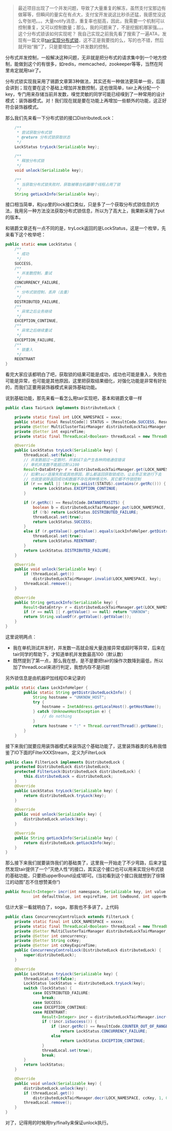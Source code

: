 > 最近项目出现了一个并发问题，导致了大量重复的解冻，虽然支付宝那边有做幂等，但瞬间的量实在有点大，支付宝开发说这比秒杀还猛，我感觉没这么夸张吧。。。大量notify消息，重复率也挺高，因此，我需要一个机制可以控制重复，又可以控制数量；那么，我的问题来了，不是挖掘机哪家强。。。这个分布式锁该如何实现呢？
我自己实现之前我先看了搜索了一遍ATA，发现有一篇文章[tair实现分布式锁](http://www.atatech.org/articles/20715)，这不正是我要找的么，写的也不错，然后就开始“搬”了，只是要增加一个并发数的控制。

分布式并发控制，一般解决这种问题，无非就是把分布式的请求集中到一个地方控制，能做到这个的有很多，如redis，memcached，zookeeper等等，当然在阿里肯定就用tair了。

分布式锁实现我采用了锡爵文章第3种做法，其实还有一种做法更简单一些，后面会讲到；现在要在这个基础上增加并发数控制，这也很简单，tair上再分配一个key，专门用来存储当前并发数，嗅觉灵敏的同学可能已经嗅到了一种常用的设计模式：装饰器模式。对！我们现在就是要在功能上再增加一些额外的功能，这正好符合装饰器模式。

那么我们先来看一下分布式锁的接口DistributedLock：
```java
	/**
     * 尝试获取分布式锁
     * @return 分布式锁获取状态
     */
    LockStatus tryLock(Serializable key);

    /**
     * 释放分布式锁
     */
    void unlock(Serializable key);

    /**
     * 当获取分布式锁失败时，获取被哪台机器哪个线程占用了锁
     */
    String getLockInfo(Serializable key);
```
接口相当简单，和jcp里的lock接口类似，只是多了一个获取分布式锁信息的方法，我用另一种方法没法获取分布式锁信息，所以为了高大上，我果断采用了put的版本。

和锡爵文章还有一点不同的是，tryLock返回的是LockStatus，这是一个枚举，先来看下这个枚举吧：
```java
public static enum LockStatus {
    /**
     * 成功
     */
    SUCCESS,
    /**
     * 并发数控制，重试
     */
    CONCURRENCY_FAILURE,
    /**
     * 分布式锁控制，丢弃（去重）
     */
    DISTRIBUTED_FAILURE,
    /**
     * 异常之后业务继续
     */
    EXCEPTION_CONTINUE,
    /**
     * 异常之后继续重试
     */
    EXCEPTION_FAILURE,
    /**
     * 锁重入
     */
    REENTRANT
}
```
看完大家应该都明白了吧，获取锁的结果可能是成功，成功也可能是重入，失败也可能是异常，也可能是其他原因，这里把获取结果细化，对强化功能是非常有好处的，而我们正要用装饰器模式来装饰基础功能。

说到基础功能，那先来看一看怎么用tair实现吧，基本和锡爵文章一样
```java
public class TairLock implements DistributedLock {

    private static final int LOCK_NAMESPACE = xxxx;
    public static final ResultCode[] STATUS = {ResultCode.SUCCESS, ResultCode.DATANOTEXSITS};
    private @Setter MultiClusterTairManager distributedLockTairManager;
    private @Setter int expireTime;
    private static final ThreadLocal<Boolean> threadLocal = new ThreadLocal<Boolean>();

    @Override
    public LockStatus tryLock(Serializable key) {
        threadLocal.set(false);
        // 并发数超过一定数时，并发GET会产生各种网络通信错误
        // 单机并发数不能超过默认100
        Result<DataEntry> r = distributedLockTairManager.get(LOCK_NAMESPACE, key);
        // 如果tair连接失败或其他原因，那么都返回获取锁成功，让业务正常进行下去
        // 也就是说除返回成功和数据不存在两种情况外，其它都不作锁控制
        if (r == null || !Arrays.asList(STATUS).contains(r.getRc())) {
            return LockStatus.EXCEPTION_CONTINUE;
        }

        if (r.getRc() == ResultCode.DATANOTEXSITS) {
            boolean b = distributedLockTairManager.put(LOCK_NAMESPACE, key, LockInfoHelper.getDistributedLockInfo(), 2, expireTime).isSuccess();
            if (!b) return LockStatus.DISTRIBUTED_FAILURE;
            threadLocal.set(true);
            return LockStatus.SUCCESS;
        }
        else if (r.getValue().getValue().equals(LockInfoHelper.getDistributedLockInfo())) {
            threadLocal.set(true);
            return LockStatus.REENTRANT;
        }
        return LockStatus.DISTRIBUTED_FAILURE;
    }

    @Override
    public void unlock(Serializable key) {
        if (threadLocal.get())
            distributedLockTairManager.invalid(LOCK_NAMESPACE, key);
        threadLocal.remove();
    }

    @Override
    public String getLockInfo(Serializable key) {
        Result<DataEntry> r = distributedLockTairManager.get(LOCK_NAMESPACE, key);
        if (r == null || r.getValue() == null) return "UNKNOW";
        return String.valueOf(r.getValue().getValue());
    }
}
```
这里说明两点：
- 我在单机测试并发时，并发数一高就会报大量连接异常或超时等异常，后来在tair同学的帮助下，才知道单机并发数最高100（默认数）
- 既然提到了第一点，那么我在想，是不是要把tair的操作次数降到最低，所以加了threadLocal来进行判定，我想内存不是问题

另外锁信息是由机器IP加线程ID来记录的
```java
public static class LockInfoHelper {
        public static String getDistributedLockInfo() {
            String hostname = "UNKNOW_HOST";
            try {
                hostname = InetAddress.getLocalHost().getHostName();
            } catch (UnknownHostException e) {
                // do nothing
            }
            return hostname + ":" + Thread.currentThread().getName();
        }
    }
```

接下来我们就要应用装饰器模式来装饰这个基础功能了，这里装饰器类的名称我借鉴了IO下面的FilterXXXStream，定义为FilterLock
```java
public class FilterLock implements DistributedLock {
    protected DistributedLock distributedLock;
    protected FilterLock(DistributedLock distributedLock) {
        this.distributedLock = distributedLock;
    }
    @Override
    public LockStatus tryLock(Serializable key) {
        return distributedLock.tryLock(key);
    }

    @Override
    public void unlock(Serializable key) {
        distributedLock.unlock(key);
    }

    @Override
    public String getLockInfo(Serializable key) {
        return distributedLock.getLockInfo(key);
    }
}
```
那么接下来我们就要装饰我们的基础类了，这里我一开始走了不少弯路，后来才猛然发现tair提供了一个”灭绝人性“的接口，其实这个接口也可以用来实现分布式锁的基础功能，只要把upperBound设成1即可。(当初看到这个接口我就想到了徐锦江的动图”忍不住想赞美你“)
```java
public Result<Integer> incr(int namespace, Serializable key, int value,
			int defaultValue, int expireTime, int lowBound, int upperBound)
```
估计大家一看就明白了，soga，那我也不多讲了，上代码
```java
public class ConcurrencyControlLock extends FilterLock {
    private static final int LOCK_NAMESPACE = xxxxx;
    private static final ThreadLocal<Boolean> threadLocal = new ThreadLocal<Boolean>();
    private @Setter MultiClusterTairManager distributedLockTairManager;
    private @Setter int concurrency;
    private @Setter String ccKey;
    private @Setter int ccKeyExpireTime;
    public ConcurrencyControlLock(DistributedLock distributedLock) {
        super(distributedLock);
    }

    @Override
    public LockStatus tryLock(Serializable key) {
        threadLocal.set(false);
        LockStatus lockStatus = distributedLock.tryLock(key);
        switch (lockStatus) {
            case DISTRIBUTED_FAILURE:
                break;
            case SUCCESS:
            case EXCEPTION_CONTINUE:
            case REENTRANT:
                Result<Integer> incr = distributedLockTairManager.incr(LOCK_NAMESPACE, ccKey, 1, 0, ccKeyExpireTime, 0, concurrency);
                if (!incr.isSuccess()) {
                    if (incr.getRc() == ResultCode.COUNTER_OUT_OF_RANGE)
                        return LockStatus.CONCURRENCY_FAILURE;
                    else
                        return LockStatus.EXCEPTION_CONTINUE;
                }
                threadLocal.set(true);
                break;
        }
        return lockStatus;
    }

    @Override
    public void unlock(Serializable key) {
        distributedLock.unlock(key);
        if (threadLocal.get())
            distributedLockTairManager.decr(LOCK_NAMESPACE, ccKey, 1, 0, ccKeyExpireTime, 0, concurrency);
        threadLocal.remove();
    }
}
```
对了，记得用的时候用try/finally来保证unlock执行。

